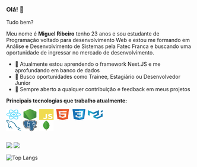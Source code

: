 ### Olá! 👋 
Tudo bem?


Meu nome é **Miguel Ribeiro** tenho 23 anos e sou estudante de Programação voltado para desenvolvimento Web e estou me formando em Análise e Desenvolvimento de Sistemas pela Fatec Franca e buscando uma oportunidade de ingressar no mercado de desenvolvimento.

- 📖 Atualmente estou aprendendo o framework Next.JS e me aprofundando em banco de dados
- 🤝 Busco oportunidades como Trainee, Estagiário ou Desenvolvedor Junior
- 💬 Sempre aberto a qualquer contribuição e feedback em meus projetos

**Principais tecnologias que trabalho atualmente:**
<div>
  <div>
  <img align="center" alt="Miguel-React" height="30" width="40" src="https://raw.githubusercontent.com/devicons/devicon/master/icons/react/react-original.svg">
  <img align="center" alt="Miguel-NodeJs" height="30" width="40" src="https://raw.githubusercontent.com/devicons/devicon/master/icons/nodejs/nodejs-original.svg">
  <img align="center" alt="Miguel-Js" height="30" width="40" src="https://raw.githubusercontent.com/devicons/devicon/master/icons/javascript/javascript-plain.svg">
  <img align="center" alt="Miguel-HTML" height="30" width="40" src="https://raw.githubusercontent.com/devicons/devicon/master/icons/html5/html5-original.svg">
  <img align="center" alt="Miguel-CSS" height="30" width="40" src="https://raw.githubusercontent.com/devicons/devicon/master/icons/css3/css3-original.svg">
  <img align="center" alt="Miguel-Mui" height="30" width="40" src="https://raw.githubusercontent.com/devicons/devicon/master/icons/materialui/materialui-original.svg">
  </div>
  <div>
  <img align="center" alt="Miguel-MySql" height="30" width="40" src="https://raw.githubusercontent.com/devicons/devicon/master/icons/mysql/mysql-original.svg">
  <img align="center" alt="Miguel-MySql" height="30" width="40" src="https://raw.githubusercontent.com/devicons/devicon/master/icons/postgresql/postgresql-original.svg">
  <img align="center" alt="Miguel-MongoDb" height="30" width="40" src="https://raw.githubusercontent.com/devicons/devicon/master/icons/mongodb/mongodb-original.svg">
  </div>
</div>

  ##
  
<div>
  <a href="https://www.linkedin.com/in/miguel-ribeiro7" target="_blank"><img src="https://img.shields.io/badge/-LinkedIn-%230077B5?style=for-the-badge&logo=linkedin&logoColor=white" target="_blank"></a> 
  <a href = "mailto:miguel.ribeiro.07@protonmmail.com"><img src="https://img.shields.io/badge/-Protonmail-9146FF?style=for-the-badge&logo=protonmail&logoColor=white" target="_blank"></a>
</div>

![Top Langs](https://github-readme-stats.vercel.app/api/top-langs/?username=miguel-ribeiro-07&layout=compact)
